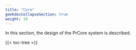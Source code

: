 ```yaml
---
title: "Core"
geekdocCollapseSection: true
weight: 10
---
```


In this section, the design of the PrCore system is described.

{{< toc-tree >}}
